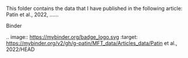 
This folder contains the data that I have published in the following article: Patin et al., 2022, ......

Binder

.. image:: https://mybinder.org/badge_logo.svg :target: https://mybinder.org/v2/gh/g-patin/MFT_data/Articles_data/Patin et al., 2022/HEAD
